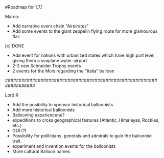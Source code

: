#Roadmap for 1.7.1

Marco:

- Add narrative event chain "Airpirates"
- Add some events to the giant zeppelin flying route for more glamourous flair

[x] DONE
- Add event for nations with urbanized states which have high port level, giving them a seaplane water-airport
- 2-3 new Schneider Trophy events
- 2 events for the Mole regarding the "Italia" balloon

###################################################################

Lord R:

- Add the posibility to sponsor historical balloonists
- Add more historical balloonists
- Ballooning experiencene?
- expeditions to cross geographical features (Atlantic, Himalayas, Rockies, etc.)
- GUI (?)
- Possibility for politicians, generals and admirals to gain the balloonist trait.
- experiment and invention events for the balloonists
- More cultural Balloon names
